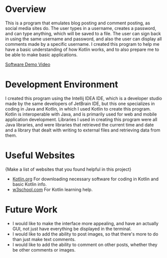 # Overview

This is a program that emulates blog posting and comment posting, as social media sites do. The user types in a username,
creates a password, and can type anything, which will be saved to a file. The user can sign back in using the same 
username and password, and also the user can display all comments made by a specific username. I created this program
to help me have a basic understanding of how Kotlin works, and to also prepare me to be able to make basic applications.

[Software Demo Video](https://youtu.be/uJShEUMRsqA)

# Development Environment

I created this program using the Intellij IDEA IDE, which is a developer studio made by the same developers of JetBrain
IDE, but this one specializes in coding in Java and Kotlin, in which I used Kotlin to create this program. Kotlin is
interoperable with Java, and is primarily used for web and mobile application development. Libraries I used in creating
this program were all Java libraries, and were libraries that retrieved the current time and date and a library that
dealt with writing to external files and retrieving data from them.

# Useful Websites

{Make a list of websites that you found helpful in this project}

- [Kotlin.org](https://kotlinlang.org) For downloading necessary software for coding in Kotlin and basic Kotlin info.
- [w3school.com](https://www.w3schools.com/KOTLIN/index.php) For Kotlin learning help.

# Future Work

- I would like to make the interface more appealing, and have an actually GUI, not just have everything be displayed
in the terminal.
- I would like to add the ability to post images, so that there's more to do than just make text comments.
- I would like to add the ability to comment on other posts, whether they be other comments or images.